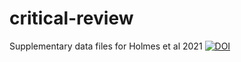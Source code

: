 # critical-review
Supplementary data files for Holmes et al 2021
[![DOI](https://zenodo.org/badge/398094195.svg)](https://zenodo.org/badge/latestdoi/398094195)

